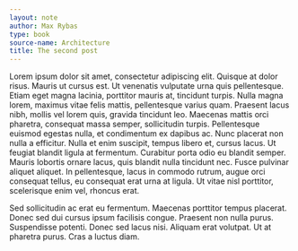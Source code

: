 ```yaml
---
layout: note
author: Max Rybas
type: book
source-name: Architecture
title: The second post
---
```


Lorem ipsum dolor sit amet, consectetur adipiscing elit. Quisque at dolor risus. Mauris ut cursus est. Ut venenatis vulputate urna quis pellentesque. Etiam eget magna lacinia, porttitor mauris at, tincidunt turpis. Nulla magna lorem, maximus vitae felis mattis, pellentesque varius quam. Praesent lacus nibh, mollis vel lorem quis, gravida tincidunt leo. Maecenas mattis orci pharetra, consequat massa semper, sollicitudin turpis. Pellentesque euismod egestas nulla, et condimentum ex dapibus ac. Nunc placerat non nulla a efficitur. Nulla et enim suscipit, tempus libero et, cursus lacus. Ut feugiat blandit ligula at fermentum. Curabitur porta odio eu blandit semper. Mauris lobortis ornare lacus, quis blandit nulla tincidunt nec. Fusce pulvinar aliquet aliquet. In pellentesque, lacus in commodo rutrum, augue orci consequat tellus, eu consequat erat urna at ligula. Ut vitae nisl porttitor, scelerisque enim vel, rhoncus erat.

Sed sollicitudin ac erat eu fermentum. Maecenas porttitor tempus placerat. Donec sed dui cursus ipsum facilisis congue. Praesent non nulla purus. Suspendisse potenti. Donec sed lacus nisi. Aliquam erat volutpat. Ut at pharetra purus. Cras a luctus diam.
